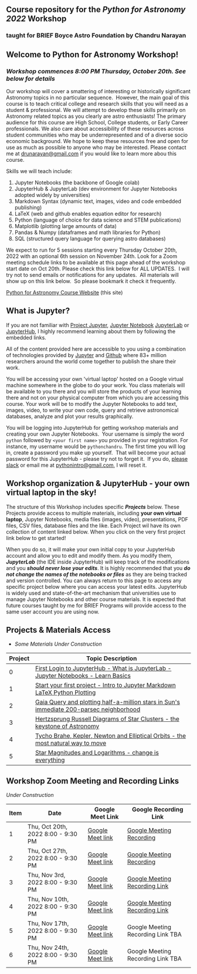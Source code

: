 ## Course repository for the ***Python for Astronomy 2022*** Workshop 
### taught for BRIEF Boyce Astro Foundation by Chandru Narayan

## Welcome to Python for Astronomy Workshop! 
### *Workshop commences 8:00 PM Thursday, October 20th. See below for details*
Our workshop will cover a smattering of interesting or historically significant Astronomy topics in no particular sequence.  However, the main goal of this course is to teach critical college and research skills that you will need as a student & professional. We will attempt to develop these skills primarily on Astronomy related topics as you clearly are astro enthusiasts!  The primary audience for this course are High School, College students, or Early Career professionals. We also care about accessibility of these resources across student communities who may be underrepresented and of a diverse socio economic background. We hope to keep these resources free and open for use as much as possible to anyone who may be interested.  Please contact me at drunarayan@gmail.com if you would like to learn more abou this course.

Skills we will teach include:
1. Jupyter Notebooks (the backbone of Google colab)
1. JupyterHub & JupyterLab (dev environment for Jupyter Notebooks adopted widely by universities)
1. Markdown Syntax (dynamic text, images, video and code embedded publishing)
1. LaTeX (web and github enables equation editor for research)
1. Python (language of choice for data science and STEM publications)
1. Matplotlib (plotting large amounts of data)
1. Pandas & Numpy (dataframes and math libraries for Python)
1. SQL (structured query language for querying astro databases)

We expect to run for 5 sessions starting every Thursday October 20th, 2022 with an optional 6th session on November 24th. Look for a Zoom meeting schedule links to be available at this page ahead of the workshop start date on Oct 20th. Please check this link below for ALL UPDATES.  I will try not to send emails or notifications for any updates.  All materials will show up on this link below.  So please bookmark it check it frequently. 

[Python for Astronomy Course Website](http://drunarayan.github.io/python4astronomy)  (this site)

## What is Jupyter?

If you are not familiar with [Project Jupyter](http://jupyter.org/), [Jupyter Notebook](https://jupyter.org/try-jupyter/retro/notebooks/?path=notebooks/Intro.ipynb) [JupyterLab](https://jupyter.org/try-jupyter/retro/notebooks/?path=notebooks/Intro.ipynb) or [JupyterHub](http://jupyter.org/hub), I highly recommend learning about them by following the embedded links.  

All of the content provided here are accessible to you using a combination of technologies provided by [Jupyter](http://jupyter.org/) and [Github](https://github.com/) where 83+ million researchers around the world come together to publish the share their work.  

You will be accessing your own 'virtual laptop' hosted on a Google virtual machine somewhere in the globe to do your work.  You class materials will be available to you there and you will store the products of your learning there and not on your physical computer from which you are accessing this course. Your work will be to modify the Jupyter Notebooks to add text, images, video, to write your own code, query and retrieve astronomical databases, analyze and plot your results graphically.

You will be logging into JupyterHub for getting workshop materials and creating your own Jupyter Notebooks.  Your username is simply the word ```python``` followed by ```<your first name>``` you provided in your registration. For instance, my username would be ```pythonchandru```. The first time you will log in, create a password you make up yourself.  That will become your actual password for this JupyterHub - please try not to forget it.  If you do, [please slack](https://briefprograms.slack.com/archives/C037H58JUV6) or email me at pythonintro@gmail.com, I will reset it.

## Workshop organization & JupyterHub - your own virtual laptop in the sky!

The structure of this Workshop includes specific ***Projects*** below.  These Projects provide access to multiple materials, including **your own virtual laptop**, Jupyter Notebooks, media files (images, video), presentations, PDF files, CSV files, database files and the like.  Each Project wil have its own collection of content linked below.  When you click on the very first project link below to get started!

When you do so, it will make your own initial copy to your JupyterHub account and allow you to edit and modify them.  As you modify them, ***JupyterLab*** (the IDE inside JupyterHub) will keep track of the modifications and you ***should never lose your edits***.  It is highly recommended that you ***do not change the names of the notebooks or files*** as they are being tracked and version controlled. You can always return to this page to access any specific project below where you can access your latest edits.  JupyterHub is widely used and state-of-the-art mechanism that universities use to manage Jupyter Notebooks and other course materials.  It is expected that future courses taught by me for BRIEF Programs will provide access to the same user account you are using now.

## Projects & Materials Access 
* *Some Materials Under Construction*

Project|Topic Description
---|---
0|<a href=a href="https://drunarayan.github.io/python4astronomy/basics_jupyterlab_notebook/" target="_blank">First Login to JupyterHub - What is JupyterLab - Jupyter Notebooks - Learn Basics</a>
1|<a href="https://drunarayan.github.io/python4astronomy/intro_jupyter_python" target="_blank">Start your first project - Intro to Jupyter Markdown LaTeX Python Plotting</a>
2|<a href="https://drunarayan.github.io/python4astronomy/half_a_mil" target="_blank">Gaia Query and plotting half-a-million stars in Sun's immediate 200-parsec neighborhood</a>
3|<a href="https://drunarayan.github.io/python4astronomy/cluster_hrd" target="_blank">Hertzsprung Russell Diagrams of Star Clusters - the keystone of Astronomy</a>
4|<a href="https://drunarayan.github.io/python4astronomy/keplerian_orbits" target="_blank">Tycho Brahe, Kepler, Newton and Elliptical Orbits - the most natural way to move</a>
5|<a href="https://drunarayan.github.io/python4astronomy/star_magnitudes" target="_blank">Star Magnitudes and Logarithms - change is everything</a>


## Workshop Zoom Meeting and Recording Links 
*Under Construction*

Item|Date|Google Meet Link|Google Recording Link
---|---|---|---
1|Thu, Oct 20th, 2022 8:00 - 9:30 PM|[Google Meet link](https://meet.google.com/hwo-ttfv-smv)|[Google Meeting Recording](https://youtu.be/FxHg9193Ivg)
2|Thu, Oct 27th, 2022 8:00 - 9:30 PM|[Google Meet link](https://meet.google.com/hwo-ttfv-smv)|[Google Meeting Recording](https://drive.google.com/file/d/1ZpHwEl93KWklTZryneKIwBnPzeEWR5hU/view?usp=sharing)
3|Thu, Nov 3rd, 2022  8:00 - 9:30 PM|[Google Meet link](https://meet.google.com/hwo-ttfv-smv)|[Google Meeting Recording Link](https://drive.google.com/file/d/1TlEQVv_UtdT9KIBWT6igQoOS3VgewidB/view?usp=sharing)
4|Thu, Nov 10th, 2022 8:00 - 9:30 PM|[Google Meet link](https://meet.google.com/hwo-ttfv-smv)|[Google Meeting Recording Link](https://drive.google.com/file/d/1vL8auWbT2WY8DLbGwj01MiWj0INZudWU/view?usp=sharing)
5|Thu, Nov 17th, 2022 8:00 - 9:30 PM|[Google Meet link](https://meet.google.com/hwo-ttfv-smv)|Google Meeting Recording Link TBA
6|Thu, Nov 24th, 2022 8:00 - 9:30 PM|[Google Meet link](https://meet.google.com/hwo-ttfv-smv)|Google Meeting Recording Link TBA
